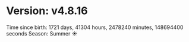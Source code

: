 # Version: v4.8.16
Time since birth: 1721 days, 41304 hours, 2478240 minutes, 148694400 seconds
Season: Summer ☀️
